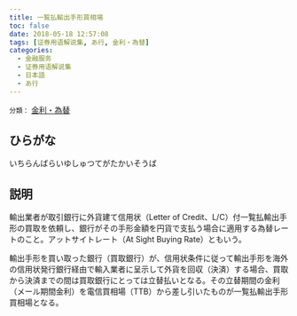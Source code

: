 ```yaml
---
title: 一覧払輸出手形買相場
toc: false
date: 2018-05-18 12:57:08
tags: [证券用语解说集, あ行, 金利・為替]
categories:
  - 金融服务
  - 证券用语解说集
  - 日本語
  - あ行
---
```


`分類：` [金利・為替](/tags/金利・為替/)

## ひらがな

いちらんばらいゆしゅつてがたかいそうば

## 説明

輸出業者が取引銀行に外貨建て信用状（Letter of Credit、L/C）付一覧払輸出手形の買取を依頼し、銀行がその手形金額を円貨で支払う場合に適用する為替レートのこと。アットサイトレート（At Sight Buying Rate）ともいう。

輸出手形を買い取った銀行（買取銀行）が、信用状条件に従って輸出手形を海外の信用状発行銀行経由で輸入業者に呈示して外貨を回収（決済）する場合、買取から決済までの間は買取銀行にとっては立替払いとなる。その立替期間の金利（メール期間金利）を電信買相場（TTB）から差し引いたものが一覧払輸出手形買相場となる。
